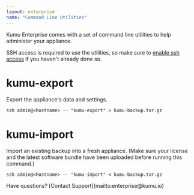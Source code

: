 ```yaml
---
layout: enterprise
name: "Command Line Utilities"
---
```


Kumu Enterprise comes with a set of command line utilities to help administer
your appliance.

SSH access is required to use the utilities, so make sure to
<a href="/enterprise/ssh-access.html">enable ssh access</a> if you haven't
already done so.

# kumu-export

Export the appliance's data and settings.

```
ssh admin@<hostname> -- "kumu-export" > kumu-backup.tar.gz
```

# kumu-import

Import an existing backup into a fresh appliance. (Make sure your license and
the latest software bundle have been uploaded before running this command.)

```
ssh admin@<hostname> -- "kumu-import" < kumu-backup.tar.gz
```

<footer class="page-footer">
  <div class="next">Have questions? [Contact Support](mailto:enterprise@kumu.io)</div>
</footer>
